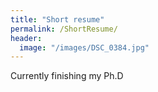 ```yaml
---
title: "Short resume"
permalink: /ShortResume/
header:
  image: "/images/DSC_0384.jpg"
---
```


Currently finishing my Ph.D
